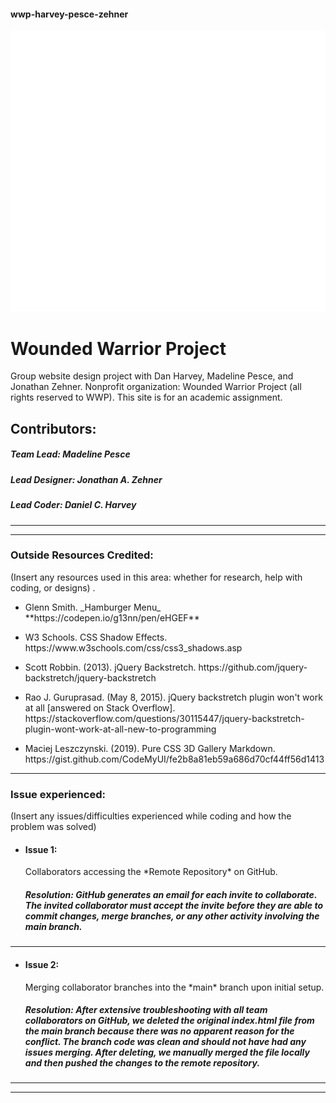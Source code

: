 #### wwp-harvey-pesce-zehner

<img src="images/wwp-vectorlogo.png" />

# Wounded Warrior Project

Group website design project with Dan Harvey, Madeline Pesce, and Jonathan Zehner. Nonprofit organization: Wounded Warrior Project (all rights reserved to WWP). This site is for an academic assignment.

## Contributors:

##### Team Lead: Madeline Pesce

##### Lead Designer: Jonathan A. Zehner

##### Lead Coder: Daniel C. Harvey

---

---

### Outside Resources Credited:

(Insert any resources used in this area: whether for research, help with coding, or designs) .

- <p>Glenn Smith. _Hamburger Menu_  **https://codepen.io/g13nn/pen/eHGEF**

- <p>W3 Schools. CSS Shadow Effects. https://www.w3schools.com/css/css3_shadows.asp

- <p>Scott Robbin. (2013). jQuery Backstretch. https://github.com/jquery-backstretch/jquery-backstretch

- <p>Rao J. Guruprasad. (May 8, 2015). jQuery backstretch plugin won't work at all [answered on Stack Overflow]. https://stackoverflow.com/questions/30115447/jquery-backstretch-plugin-wont-work-at-all-new-to-programming

- <p>Maciej Leszczynski. (2019). Pure CSS 3D Gallery Markdown. https://gist.github.com/CodeMyUI/fe2b8a81eb59a686d70cf44ff56d1413

---

### Issue experienced:

(Insert any issues/difficulties experienced while coding and how the problem was solved)

- #### Issue 1:

   <p> Collaborators accessing the *Remote Repository* on GitHub.

  ##### Resolution: GitHub generates an email for each invite to collaborate. The invited collaborator must accept the invite before they are able to commit changes, merge branches, or any other activity involving the main branch.

---

- #### Issue 2:

   <p> Merging collaborator branches into the *main* branch upon initial setup.

  ##### Resolution: After extensive troubleshooting with all team collaborators on GitHub, we deleted the original index.html file from the main branch because there was no apparent reason for the conflict. The branch code was clean and should not have had any issues merging. After deleting, we manually merged the file locally and then pushed the changes to the remote repository.

---

---

